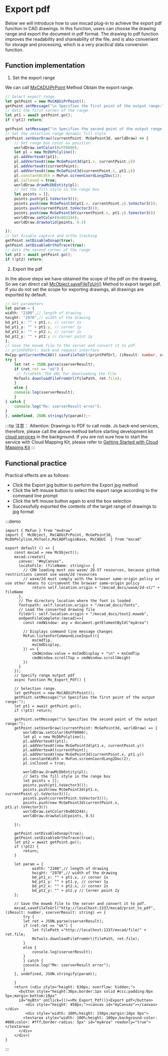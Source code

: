# Export pdf

Below we will introduce how to use mxcad plug-in to achieve the export pdf function in CAD drawings. In this function, users can choose the drawing range and export the document in pdf format. The drawing to pdf function improves the readability and shareability of the file, and is also convenient for storage and processing, which is a very practical data conversion function.

## Function implementation

1. Set the export range

We can call [MxCADUiPrPoint](../../../../api/classes/2d.MxCADUiPrPoint.md#class-mxcaduiprpoint) Method Obtain the export range.

```ts
// Select export range.
let getPoint = new MxCADUiPrPoint();
getPoint.setMessage("\n Specifies the first point of the output range:");
// Gets the first corner of the range
let pt1 = await getPoint.go();
if (!pt1) return;

getPoint.setMessage("\n Specifies the second point of the output range:");
// Set the selection range dynamic fill style
getPoint.setUserDraw((currentPoint: McGePoint3d, worldDraw) => {
    // Set range box color as position
    worldDraw.setColor(0xFF0000);
    let pl = new McDbPolyline();
    pl.addVertexAt(pt1);
    pl.addVertexAt(new McGePoint3d(pt1.x, currentPoint.y))
    pl.addVertexAt(currentPoint);
    pl.addVertexAt(new McGePoint3d(currentPoint.x, pt1.y))
    pl.constantWidth = MxFun.screenCoordLong2Doc(2);
    pl.isClosed = true;
    worldDraw.drawMcDbEntity(pl);
    // Set the fill style in the range box
    let points = [];
    points.push(pt1.toVector3());
    points.push(new McGePoint3d(pt1.x, currentPoint.y).toVector3());
    points.push(currentPoint.toVector3());
    points.push(new McGePoint3d(currentPoint.x, pt1.y).toVector3())
    worldDraw.setColor(0x003244);
    worldDraw.drawSolid(points, 0.5)

});
// Set disable capture and ortho tracking
getPoint.setDisableOsnap(true);
getPoint.setDisableOrthoTrace(true);
// Gets the second corner of the range
let pt2 = await getPoint.go();
if (!pt2) return;
```

2. Export the pdf

In the above steps we have obtained the scope of the pdf on the drawing, So we can direct call [McObject.saveFileToUrl()](../../../../api/classes/2d.McObject.md#savefiletourl) Method to export target pdf. If you do not set the scope for exporting drawings, all drawings are exported by default.

```ts
// Set parameters
let param = {
width: "2100",// length of drawing
height: "2970",// width of the drawing
bd_pt1_x: "" + pt1.x, // corner 1x
bd_pt1_y: "" + pt1.y, // corner 1y
bd_pt2_x: "" + pt2.x, // corner 2x
bd_pt2_y: "" + pt2.y // Corner point 2y
};
// Save the mxweb file to the server and convert it to pdf.
// printPdfUrl: back-end request interface
MxCpp.getCurrentMxCAD().saveFileToUrl(printPdfUrl, (iResult: number, sserverResult: string) => {
try {
    let ret = JSON.parse(sserverResult);
    if (ret.ret == "ok") {
     // filePath：The URL for downloading the file
    MxTools.downloadFileFromUrl(filePath, ret.file);
    }
    else {
    console.log(sserverResult);
    }
} catch {
    console.log("Mx: sserverResult error");
}
}, undefined, JSON.stringify(param));~
```

:::tip
注意：
Attention:
Drawings to PDF to call node. Js back-end services, therefore, please call the above method before starting development kit [cloud services](https://www.mxdraw.com/download.html) in the background.
If you are not sure how to start the service with Cloud Mapping Kit, please refer to [Getting Started with Cloud Mapping Kit](https://help.mxdraw.com/?pid=32)
:::

## Functional practice

Practical effects are as follows:
* Click the Export jpg button to perform the Export jpg method
* Click the left mouse button to select the export range according to the command line prompt
* Click the left mouse button again to end the box selection
* Successfully exported the contents of the target range of drawings to jpg format

:::demo
```tsx
import { MxFun } from "mxdraw"
import {  McObject, MxCADUiPrPoint, McGePoint3d, McDbPolyline,MxTools,MxCADPluginBase, MxCADUI  } from "mxcad"

export default () => {
    const mxcad = new McObject();
    mxcad.create({
      canvas: "#myCanvas",
      locateFile: (fileName: string)=> {
        // CDN loading must use wasm/ 2D-ST resources, because github restrictions cannot use wasm/2d resources
        // wasm/2d must comply with the browser same-origin policy or use other means to circumvent the browser same-origin policy
            return self.location.origin + "/mxcad_docs/wasm/2d-st/" + fileName
      },
      // The directory location where the font is loaded
      fontspath: self.location.origin + "/mxcad_docs/fonts",
      // Load the converted drawing file
      fileUrl: self.location.origin + "/mxcad_docs/test2.mxweb",
      onOpenFileComplete:(mxcad)=>{
        const cmdWindow: any = document.getElementById("myArea")

        // Displays command line message changes
        MxFun.listenForCommandLineInput(({
            msCmdTip,
            msCmdDisplay,
        }) => {
            cmdWindow.value = msCmdDisplay + "\n" + msCmdTip
            cmdWindow.scrollTop = cmdWindow.scrollHeight
        })
      }
    });
    // Specify range output pdf
    async function Mx_Export_Pdf() {

    // Selection range.
    let getPoint = new MxCADUiPrPoint();
    getPoint.setMessage("\n Specifies the first point of the output range:");
    let pt1 = await getPoint.go();
    if (!pt1) return;

    getPoint.setMessage("\n Specifies the second point of the output range:");
    getPoint.setUserDraw((currentPoint: McGePoint3d, worldDraw) => {
        worldDraw.setColor(0xFF0000);
        let pl = new McDbPolyline();
        pl.addVertexAt(pt1);
        pl.addVertexAt(new McGePoint3d(pt1.x, currentPoint.y))
        pl.addVertexAt(currentPoint);
        pl.addVertexAt(new McGePoint3d(currentPoint.x, pt1.y))
        pl.constantWidth = MxFun.screenCoordLong2Doc(2);
        pl.isClosed = true;

        worldDraw.drawMcDbEntity(pl);
        // Sets the fill style in the range box
        let points = [];
        points.push(pt1.toVector3());
        points.push(new McGePoint3d(pt1.x, currentPoint.y).toVector3());
        points.push(currentPoint.toVector3());
        points.push(new McGePoint3d(currentPoint.x, pt1.y).toVector3())
        worldDraw.setColor(0x003244);
        worldDraw.drawSolid(points, 0.5)

    });

    getPoint.setDisableOsnap(true);
    getPoint.setDisableOrthoTrace(true);
    let pt2 = await getPoint.go();
    if (!pt2) {
        return;
    }

    let param = {
            width: "2100",// length of drawing
            height: "2970",// width of the drawing
            bd_pt1_x: "" + pt1.x, // corner 1x
            bd_pt1_y: "" + pt1.y, // corner 1y
            bd_pt2_x: "" + pt2.x, // corner 2x
            bd_pt2_y: "" + pt2.y // Corner point 2y
    };

    // Save the mxweb file to the server and convert it to pdf.
    mxcad.saveFileToUrl("http://localhost:1337/mxcad/print_to_pdf", (iResult: number, sserverResult: string) => {
        try {
        let ret = JSON.parse(sserverResult);
        if (ret.ret == "ok") {
            let filePath ="http://localhost:1337/mxcad/file/" + ret.file;
            MxTools.downloadFileFromUrl(filePath, ret.file);
        }
        else {
            console.log(sserverResult);
        }
        } catch {
        console.log("Mx: sserverResult error");
        }
    }, undefined, JSON.stringify(param));

    }
    return (<div style="height: 630px; overflow: hidden;">
      <button style="height:30px;border:1px solid #ccc;padding:0px 5px;margin-bottom:10px"
      id="myBtn" onClick={()=>Mx_Export_Pdf()}>Export pdf</button>
         <div style="height: 450px;"><canvas id="myCanvas"></canvas></div>
         <div style="width: 100%;height: 150px;margin:10px 0px">
        <textarea style="width: 100%;height: 100px;background-color: #000;color: #fff;border-radius: 5px" id="myArea" readonly="true"></textarea>
      </div>
    </div>)
}
```
:::




